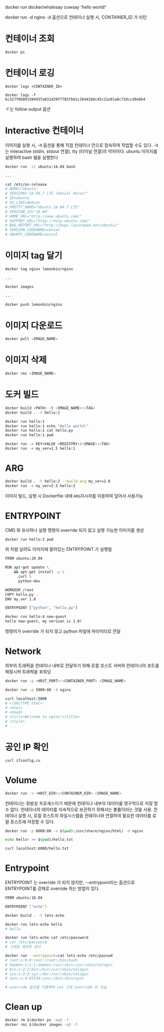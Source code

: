 docker run docker/whalesay cowsay 'hello world!'

docker run -d nginx
-d 옵션으로 컨테이너 실행 시, CONTAINER_ID 가 리턴

# 컨테이너 조회
```
docker ps
```

# 컨테이너 로깅
```
docker logs <CONTAINER_ID>
```
```
docker logs -f 6c327f6b09150493fa031d39ff785fb61c364428dc45c21e91a8c73dccd9e6b4
```
-f 는 follow output 옵션


# Interactive 컨테이너
이미지를 실행 시, -it 옵션을 통해 직접 컨테이너 안으로 접속하여 작업할 수도 있다. -it 는 interactive (stdin, stdout 연결), tty (터미널 연결)의 약자이다. ubuntu 이미지를 실행하여 bash 쉘을 실행한다

```sh
docker run -it ubuntu:16.04 bash

...

cat /etc/os-release
# NAME="Ubuntu"
# VERSION="16.04.7 LTS (Xenial Xerus)"
# ID=ubuntu
# ID_LIKE=debian
# PRETTY_NAME="Ubuntu 16.04.7 LTS"
# VERSION_ID="16.04"
# HOME_URL="http://www.ubuntu.com/"
# SUPPORT_URL="http://help.ubuntu.com/"
# BUG_REPORT_URL="http://bugs.launchpad.net/ubuntu/"
# VERSION_CODENAME=xenial
# UBUNTU_CODENAME=xenial
```

# 이미지 tag 달기
```sh
docker tag nginx lemonbin/nginx

...

docker images

...

docker push lemonbin/nginx
```

# 이미지 다운로드
```sh
docker pull <IMAGE_NAME>
```

# 이미지 삭제
```sh
docker rmi <IMAGE_NAME>
```

# 도커 빌드
```sh
docker build <PATH> -t <IMAGE_NAME>:<TAG>
docker build . -t hello:1
```

```sh
docker run hello:1
docker run hello:1 echo "Hello world!"
docker run hello:1 cat hello.py
docker run hello:1 pwd

docker run -e KEY=VALUE <REGISTRY>/<IMAGE>:<TAG>
docker run -e my_ver=1.5 hello:1
```

# ARG
```sh
docker build . -t hello:2 --build-arg my_ver=2.0
docker run -e my_ver=2.5 hello:2
```
이미지 빌드, 실행 시 Dockerfile 내에 `ARG`지시자를 이용하여 덮어서 사용가능

# ENTRYPOINT
CMD 와 유사하나 실행 명령이 override 되지 않고 실행 가능한 이미지를 생성
```sh
docker run hello:3 pwd
```
위 처럼 날려도 이미지에 말려있는 ENTRYPOINT 가 실행됨

```sh
FROM ubuntu:20.04

RUN apt-get update \
    && apt-get install -y \
      curl \
      python-dev

WORKDIR /root
COPY hello.py .
ENV my_ver 1.0

ENTRYPOINT ["python", "hello.py"]
```

```sh
docker run hello:4 new-guest
hello new-guest, my version is 1.0!
```
명령어가 override 가 되지 않고 python 파일에 파라미터로 전달

# Network
외부의 트래픽을 컨테이너 내부로 전달하기 위해 로컬 호스트 서버와 컨테이너의 포트를 매핑시켜 트래픽을 포워딩
```sh
docker run -p <HOST_PORT>:<CONTAINER_PORT> <IMAGE_NAME>
```

```sh
docker run -p 5000:80 -d nginx

curl localhost:5000
# <!DOCTYPE html>
# <html>
# <head>
# <title>Welcome to nginx!</title>
# <style>
# ...
```

# 공인 IP 확인
```sh
curl ifconfig.co
```

# Volume
```sh
docker run -v <HOST_DIR>:<CONTAINER_DIR> <IMAGE_NAME>
```
컨테이너는 휘발성 프로세스이기 때문에 컨테이너 내부의 데이터를 영구적으로 저장 할 수 없다. 컨테이너의 데이터를 지속적으로 보관하기 위해서는 볼륨이라는 것을 사용. 컨테이너 실행 시, 로컬 호스트의 파일시스템을 컨테이너와 연결하여 필요한 데이터를 로컬 호스트에 저장할 수 있다.

```sh
docker run -p 6000:80 -v $(pwd):/usr/share/nginx/html/ -d nginx

echo hello! >> $(pwd)/hello.txt

curl localhost:6000/hello.txt
```

# Entrypoint
ENTRYPOINT 는 override 가 되지 않지만, --entrypoint라는 옵션으로 ENTRYPOINT를 강제로 override 하는 방법이 있다
```sh
FROM ubuntu:18.04

ENTRYPOINT ["echo"]
```

```sh
docker build . -t lets-echo

docker run lets-echo hello
# hello

docker run lets-echo cat /etc/password
# cat /etc/password
# 그대로 에코만 된다

docker run --entrypoint=cat lets-echo /etc/passwd
# root:x:0:0:root:/root:/bin/bash
# daemon:x:1:1:daemon:/usr/sbin:/usr/sbin/nologin
# bin:x:2:2:bin:/bin:/usr/sbin/nologin
# sys:x:3:3:sys:/dev:/usr/sbin/nologin
# sync:x:4:65534:sync:/bin:/bin/sync

# override 옵션을 이용하여 cat 으로 override 된 모습
```

# Clean up
```sh
docker rm $(docker ps -aq) -f
docker rmi $(docker images -q) -f
```